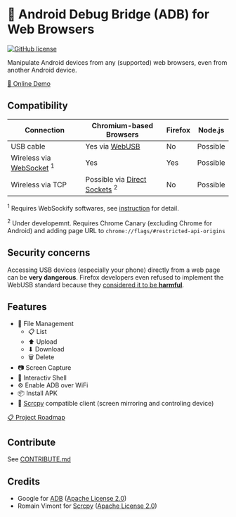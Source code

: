 # 📱 Android Debug Bridge (ADB) for Web Browsers

[![GitHub license](https://img.shields.io/github/license/yume-chan/ya-webadb)](https://github.com/yume-chan/ya-webadb/blob/master/LICENSE)

Manipulate Android devices from any (supported) web browsers, even from another Android device.

[🚀 Online Demo](https://yume-chan.github.io/ya-webadb)

## Compatibility

| Connection                            | Chromium-based Browsers                    | Firefox | Node.js  |
| ------------------------------------- | ------------------------------------------ | ------- | -------- |
| USB cable                             | Yes via [WebUSB]                           | No      | Possible |
| Wireless via [WebSocket] <sup>1</sup> | Yes                                        | Yes     | Possible |
| Wireless via TCP                      | Possible via [Direct Sockets] <sup>2</sup> | No      | Possible |

[WebUSB]: https://wicg.github.io/webusb/
[WebSocket]: https://websockets.spec.whatwg.org/
[Direct Sockets]: https://wicg.github.io/raw-sockets/

<sup>1</sup> Requires WebSockify softwares, see [instruction](https://github.com/yume-chan/ya-webadb/discussions/245#discussioncomment-384030) for detail.

<sup>2</sup> Under developemnt. Requires Chrome Canary (excluding Chrome for Android) and adding page URL to `chrome://flags/#restricted-api-origins`

## Security concerns

Accessing USB devices (especially your phone) directly from a web page can be **very dangerous**. Firefox developers even refused to implement the WebUSB standard because they [considered it to be **harmful**](https://mozilla.github.io/standards-positions/#webusb).

## Features

* 📁 File Management
  * 📋 List
  * ⬆ Upload
  * ⬇ Download
  * 🗑 Delete
* 📷 Screen Capture
* 📜 Interactiv Shell
* ⚙ Enable ADB over WiFi
* 📦 Install APK
* 🎥 [Scrcpy](https://github.com/Genymobile/scrcpy) compatible client (screen mirroring and controling device)

[📋 Project Roadmap](https://github.com/yume-chan/ya-webadb/issues/348)

## Contribute

See [CONTRIBUTE.md](./CONTRIBUTE.md)

## Credits

* Google for [ADB](https://android.googlesource.com/platform/packages/modules/adb) ([Apache License 2.0](./adb.NOTICE))
* Romain Vimont for [Scrcpy](https://github.com/Genymobile/scrcpy) ([Apache License 2.0](https://github.com/Genymobile/scrcpy/blob/master/LICENSE))
